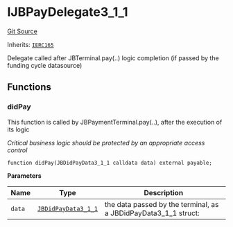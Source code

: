 # IJBPayDelegate3_1_1

[Git Source](https://github.com/jbx-protocol/juice-contracts-v3/blob/d45af6f3e4786ae53b9c9248af7f5f8ee832bece/contracts/interfaces/IJBPayDelegate3_1_1.sol)

Inherits: [`IERC165`](https://docs.openzeppelin.com/contracts/4.x/api/utils#IERC165)

Delegate called after JBTerminal.pay(..) logic completion (if passed by the funding cycle datasource)

## Functions

### didPay

This function is called by JBPaymentTerminal.pay(..), after the execution of its logic

*Critical business logic should be protected by an appropriate access control*

```solidity
function didPay(JBDidPayData3_1_1 calldata data) external payable;
```

**Parameters**

|Name|Type|Description|
|----|----|-----------|
|`data`|[`JBDidPayData3_1_1`](/docs/dev/v3/api/data-structures/jbdidpaydata3_1_1.md)|the data passed by the terminal, as a JBDidPayData3_1_1 struct:|

